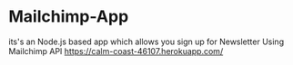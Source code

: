# Mailchimp-App
its's an Node.js based app which allows you sign up for Newsletter Using Mailchimp API
https://calm-coast-46107.herokuapp.com/
